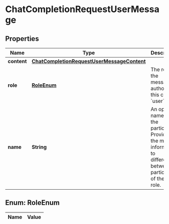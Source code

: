 

# ChatCompletionRequestUserMessage

## Properties

Name | Type | Description | Notes
------------ | ------------- | ------------- | -------------
**content** | [**ChatCompletionRequestUserMessageContent**](ChatCompletionRequestUserMessageContent.md) |  | 
**role** | [**RoleEnum**](#RoleEnum) | The role of the messages author, in this case &#x60;user&#x60;. | 
**name** | **String** | An optional name for the participant. Provides the model information to differentiate between participants of the same role. |  [optional]


## Enum: RoleEnum

Name | Value
---- | -----




